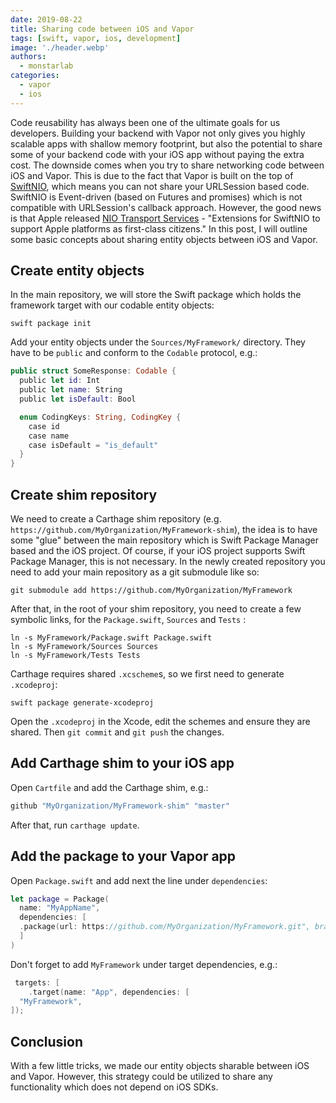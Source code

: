```yaml
---
date: 2019-08-22
title: Sharing code between iOS and Vapor
tags: [swift, vapor, ios, development]
image: './header.webp'
authors:
  - monstarlab
categories:
  - vapor
  - ios
---
```


Code reusability has always been one of the ultimate goals for us developers. Building your backend with Vapor not only gives you highly scalable apps with shallow memory footprint, but also the potential to share some of your backend code with your iOS app without paying the extra cost. The downside comes when you try to share networking code between iOS and Vapor. This is due to the fact that Vapor is built on the top of [SwiftNIO](https://github.com/apple/swift-nio), which means you can not share your URLSession based code. SwiftNIO is Event-driven (based on Futures and promises) which is not compatible with URLSession's callback approach. However, the good news is that Apple released [NIO Transport Services](https://github.com/apple/swift-nio-transport-services) - "Extensions for SwiftNIO to support Apple platforms as first-class citizens." In this post, I will outline some basic concepts about sharing entity objects between iOS and Vapor.

## Create entity objects 

In the main repository, we will store the Swift package which holds the framework target with our codable entity objects:

```shellscript 
swift package init
```

Add your entity objects under the `Sources/MyFramework/` directory. They have to be `public` and conform to the `Codable` protocol, e.g.:

```swift 
public struct SomeResponse: Codable {
  public let id: Int
  public let name: String
  public let isDefault: Bool

  enum CodingKeys: String, CodingKey {
    case id
    case name
    case isDefault = "is_default"
  }
}
```

## Create shim repository 

We need to create a Carthage shim repository (e.g. `https://github.com/MyOrganization/MyFramework-shim`), the idea is to have some "glue" between the main repository which is Swift Package Manager based and the iOS project. Of course, if your iOS project supports Swift Package Manager, this is not necessary. In the newly created repository you need to add your main repository as a git submodule like so:

```shellscript 
git submodule add https://github.com/MyOrganization/MyFramework
```

After that, in the root of your shim repository, you need to create a few symbolic links, for the `Package.swift`, `Sources` and `Tests` :

```shellscript 
ln -s MyFramework/Package.swift Package.swift
ln -s MyFramework/Sources Sources
ln -s MyFramework/Tests Tests
```

Carthage requires shared `.xcscheme`s, so we first need to generate `.xcodeproj`:

```shellscript
swift package generate-xcodeproj
```

Open the `.xcodeproj` in the Xcode, edit the schemes and ensure they are shared. Then `git commit` and `git push` the changes.

## Add Carthage shim to your iOS app

Open `Cartfile` and add the Carthage shim, e.g.:

```swift 
github "MyOrganization/MyFramework-shim" "master"
```

After that, run `carthage update`.

## Add the package to your Vapor app

Open `Package.swift` and add next the line under `dependencies`:

```swift 
let package = Package(
  name: "MyAppName",
  dependencies: [
  .package(url: https://github.com/MyOrganization/MyFramework.git", branch: "master")
  ]
)
```

Don't forget to add `MyFramework` under target dependencies, e.g.:

```swift 
 targets: [
    .target(name: "App", dependencies: [
  "MyFramework",
]);
```

## Conclusion 

With a few little tricks, we made our entity objects sharable between iOS and Vapor. However, this strategy could be utilized to share any functionality which does not depend on iOS SDKs.
